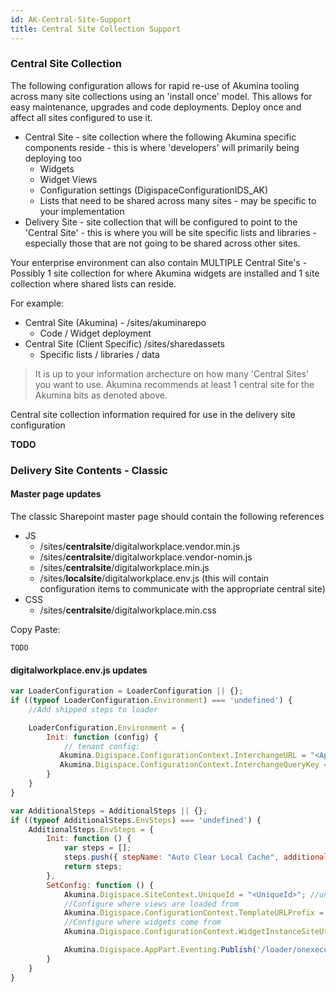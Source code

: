 ```yaml
---
id: AK-Central-Site-Support
title: Central Site Collection Support
---
```


### Central Site Collection

The following configuration allows for rapid re-use of Akumina tooling across many site collections using an 'install once' model. This allows for easy maintenance, upgrades and code deployments.  Deploy once and affect all sites configured to use it. 

* Central Site - site collection where the following Akumina specific components reside - this is where 'developers' will primarily being deploying too
    * Widgets
    * Widget Views
    * Configuration settings (DigispaceConfigurationIDS_AK)
    * Lists that need to be shared across many sites - may be specific to your implementation
* Delivery Site - site collection that will be configured to point to the 'Central Site' - this is where you will be site specific lists and libraries - especially those that are not going to be shared across other sites.

Your enterprise environment can also contain MULTIPLE Central Site's - Possibly 1 site collection for where Akumina widgets are installed and 1 site collection where shared lists can reside.  

For example:
* Central Site (Akumina) - /sites/akuminarepo
    * Code / Widget deployment  
* Central Site (Client Specific) /sites/sharedassets
    * Specific lists / libraries / data

> It is up to your information archecture on how many 'Central Sites' you want to use. Akumina recommends at least 1 central site for the Akumina bits as denoted above.

Central site collection information required for use in the delivery site configuration

**TODO**


### Delivery Site Contents - Classic

#### Master page updates
The classic Sharepoint master page should contain the following references

* JS
    * /sites/**centralsite**/digitalworkplace.vendor.min.js
    * /sites/**centralsite**/digitalworkplace.vendor-nomin.js
    * /sites/**centralsite**/digitalworkplace.min.js
    * /sites/**localsite**/digitalworkplace.env.js (this will contain configuration items to communicate with the appropriate central site)
* CSS
    * /sites/**centralsite**/digitalworkplace.min.css

Copy Paste:
````
TODO

````

#### digitalworkplace.env.js updates
````js
var LoaderConfiguration = LoaderConfiguration || {};
if ((typeof LoaderConfiguration.Environment) === 'undefined') {
    //Add shipped steps to loader

    LoaderConfiguration.Environment = {
        Init: function (config) {
            // tenant config:
           Akumina.Digispace.ConfigurationContext.InterchangeURL = "<AppManagerUrl>";
           Akumina.Digispace.ConfigurationContext.InterchangeQueryKey = "<AppManagerQueryKey>";
        }
    }
}

var AdditionalSteps = AdditionalSteps || {};
if ((typeof AdditionalSteps.EnvSteps) === 'undefined') {
    AdditionalSteps.EnvSteps = {
        Init: function () {
            var steps = [];
            steps.push({ stepName: "Auto Clear Local Cache", additionalSteps: [{ name: "Custom SetConfig", callback: AdditionalSteps.EnvSteps.SetConfig }] });
            return steps;
        },
        SetConfig: function () { 
            Akumina.Digispace.SiteContext.UniqueId = "<UniqueId>"; //uniqueId from central site collection
            //Configure where views are loaded from
            Akumina.Digispace.ConfigurationContext.TemplateURLPrefix = "<Central Site CollectionUrl>"; //can be CDN as well
            //Configure where widgets come from
            Akumina.Digispace.ConfigurationContext.WidgetInstanceSiteUrl = "<Central Site CollectionUrl>";

            Akumina.Digispace.AppPart.Eventing.Publish('/loader/onexecuted/');
        }
    }
}

````